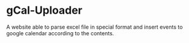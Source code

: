 # gCal-Uploader
A website able to parse excel file in special format and insert events to google calendar according to the contents.
